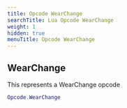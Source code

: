```yaml
---
title: Opcode WearChange
searchTitle: Lua Opcode WearChange
weight: 1
hidden: true
menuTitle: Opcode WearChange
---
```

## WearChange

This represents a WearChange opcode
```lua
Opcode.WearChange
```
